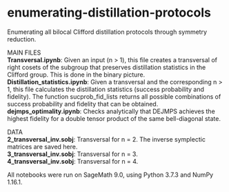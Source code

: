 # enumerating-distillation-protocols

Enumerating all bilocal Clifford distillation protocols through symmetry reduction.

MAIN FILES <br>
<b>Transversal.ipynb</b>: Given an input (n > 1), this file creates a transversal of right cosets of the subgroup that preserves distillation statistics in the Clifford group. 
This is done in the binary picture. <br>
<b>Distillation_statistics.ipynb</b>: Given a transversal and the corresponding n > 1, this file calculates the distillation statistics (success probability and fidelity).
The function sucprob_fid_lists returns all possible combinations of success probability and fidelity that can be obtained. <br>
<b>dejmps_optimality.ipynb</b>: Checks analytically that DEJMPS achieves the highest fidelity for a double tensor product of the same bell-diagonal state. <br>

DATA <br>
<b>2_transversal_inv.sobj</b>: Transversal for n = 2. The inverse symplectic matrices are saved here. <br>
<b>3_transversal_inv.sobj</b>: Transversal for n = 3. <br>
<b>4_transversal_inv.sobj</b>: Transversal for n = 4. <br>

All notebooks were run on SageMath 9.0, using Python 3.7.3 and NumPy 1.16.1.
